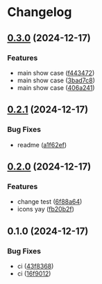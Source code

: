 # Changelog

## [0.3.0](https://github.com/LunchTimeCode/static_hero_icons/compare/v0.2.1...v0.3.0) (2024-12-17)


### Features

* main show case ([f443472](https://github.com/LunchTimeCode/static_hero_icons/commit/f443472ac135c7187479ddcb1abec64950830ece))
* main show case ([3bad7c8](https://github.com/LunchTimeCode/static_hero_icons/commit/3bad7c841233f36dc3d48cc74ec4dab961eeeee0))
* main show case ([406a241](https://github.com/LunchTimeCode/static_hero_icons/commit/406a241f3fd3b6821d331d6e9e79db69b2948269))

## [0.2.1](https://github.com/LunchTimeCode/static_hero_icons/compare/v0.2.0...v0.2.1) (2024-12-17)


### Bug Fixes

* readme ([a1f62ef](https://github.com/LunchTimeCode/static_hero_icons/commit/a1f62ef9cb74bfa96c26f27a9916b5a554706ef5))

## [0.2.0](https://github.com/LunchTimeCode/static_hero_icons/compare/v0.1.0...v0.2.0) (2024-12-17)


### Features

* change test ([6f88a64](https://github.com/LunchTimeCode/static_hero_icons/commit/6f88a64bd2efe8c2ed3db8fcdeb4da1919734f2a))
* icons yay ([fb20b2f](https://github.com/LunchTimeCode/static_hero_icons/commit/fb20b2f6b4c8b13d222066fad4e7a8db8afb6ee5))

## 0.1.0 (2024-12-17)


### Bug Fixes

* ci ([43f8368](https://github.com/LunchTimeCode/static_hero_icons/commit/43f83680669ffeaa0fa904a4fbba79b15585dba8))
* ci ([16f9012](https://github.com/LunchTimeCode/static_hero_icons/commit/16f90122cb2e852e23dac7bef06bdb92b9bdd142))

